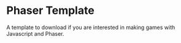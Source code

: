 # Phaser Template
 A template to download if you are interested in making games with Javascript and Phaser.
